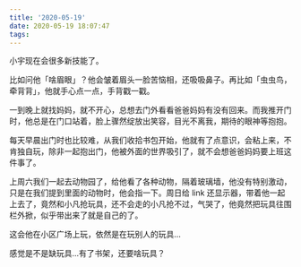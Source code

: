 ```yaml
---
title: '2020-05-19'
date: 2020-05-19 18:07:47
tags:
---
```


小宇现在会很多新技能了。

比如问他「啥眉眼」？他会皱着眉头一脸苦恼相，还吸吸鼻子。再比如「虫虫鸟，牵背背」，他就手心点一点，手背戳一戳。

一到晚上就找妈妈，就不开心，总想去门外看看爸爸妈妈有没有回来。而我推开门时，他总是在门口站着，脸上骤然绽放出笑容，目光不离我，期待的眼神等抱抱。

每天早晨出门时也比较难，从我们收拾书包开始，他就有了点意识，会粘上来，不肯独自玩，除非一起抱出门，他被外面的世界吸引了，就不会想爸爸妈妈要上班这件事了。

上周六我们一起去动物园了，给他看了各种动物，隔着玻璃墙，他没有特别激动，只是在我们提到里面的动物时，他会指一下。周日给 link 还显示器，带着他一起上去了，竟然和小凡抢玩具，还不会走的小凡抢不过，气哭了，他竟然把玩具往围栏外掀，似乎带出来了就是自己的了。

这会他在小区广场上玩，依然是在玩别人的玩具...

感觉是不是缺玩具...有了书架，还要啥玩具？

